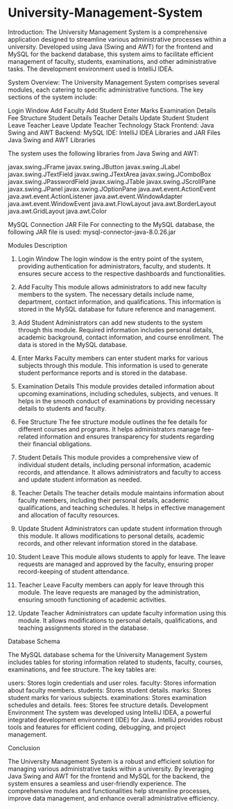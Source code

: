 # University-Management-System

Introduction:
The University Management System is a comprehensive application designed to streamline various administrative processes within a university. Developed using Java (Swing and AWT) for the frontend and MySQL for the backend database, this system aims to facilitate efficient management of faculty, students, examinations, and other administrative tasks. The development environment used is IntelliJ IDEA.

System Overview:
The University Management System comprises several modules, each catering to specific administrative functions. The key sections of the system include:

Login Window
Add Faculty
Add Student
Enter Marks
Examination Details
Fee Structure
Student Details
Teacher Details
Update Student
Student Leave
Teacher Leave
Update Teacher
Technology Stack
Frontend: Java Swing and AWT
Backend: MySQL
IDE: IntelliJ IDEA
Libraries and JAR Files
Java Swing and AWT Libraries

The system uses the following libraries from Java Swing and AWT:

javax.swing.JFrame
javax.swing.JButton
javax.swing.JLabel
javax.swing.JTextField
javax.swing.JTextArea
javax.swing.JComboBox
javax.swing.JPasswordField
javax.swing.JTable
javax.swing.JScrollPane
javax.swing.JPanel
javax.swing.JOptionPane
java.awt.event.ActionEvent
java.awt.event.ActionListener
java.awt.event.WindowAdapter
java.awt.event.WindowEvent
java.awt.FlowLayout
java.awt.BorderLayout
java.awt.GridLayout
java.awt.Color

MySQL Connection JAR File
For connecting to the MySQL database, the following JAR file is used:
mysql-connector-java-8.0.26.jar

Modules Description

1. Login Window
The login window is the entry point of the system, providing authentication for administrators, faculty, and students. It ensures secure access to the respective dashboards and functionalities.

2. Add Faculty
This module allows administrators to add new faculty members to the system. The necessary details include name, department, contact information, and qualifications. This information is stored in the MySQL database for future reference and management.

3. Add Student
Administrators can add new students to the system through this module. Required information includes personal details, academic background, contact information, and course enrollment. The data is stored in the MySQL database.

4. Enter Marks
Faculty members can enter student marks for various subjects through this module. This information is used to generate student performance reports and is stored in the database.

5. Examination Details
This module provides detailed information about upcoming examinations, including schedules, subjects, and venues. It helps in the smooth conduct of examinations by providing necessary details to students and faculty.

6. Fee Structure
The fee structure module outlines the fee details for different courses and programs. It helps administrators manage fee-related information and ensures transparency for students regarding their financial obligations.

7. Student Details
This module provides a comprehensive view of individual student details, including personal information, academic records, and attendance. It allows administrators and faculty to access and update student information as needed.

8. Teacher Details
The teacher details module maintains information about faculty members, including their personal details, academic qualifications, and teaching schedules. It helps in effective management and allocation of faculty resources.

9. Update Student
Administrators can update student information through this module. It allows modifications to personal details, academic records, and other relevant information stored in the database.

10. Student Leave
This module allows students to apply for leave. The leave requests are managed and approved by the faculty, ensuring proper record-keeping of student attendance.

11. Teacher Leave
Faculty members can apply for leave through this module. The leave requests are managed by the administration, ensuring smooth functioning of academic activities.

12. Update Teacher
Administrators can update faculty information using this module. It allows modifications to personal details, qualifications, and teaching assignments stored in the database.

Database Schema

The MySQL database schema for the University Management System includes tables for storing information related to students, faculty, courses, examinations, and fee structure. The key tables are:

users: Stores login credentials and user roles.
faculty: Stores information about faculty members.
students: Stores student details.
marks: Stores student marks for various subjects.
examinations: Stores examination schedules and details.
fees: Stores fee structure details.
Development Environment
The system was developed using IntelliJ IDEA, a powerful integrated development environment (IDE) for Java. IntelliJ provides robust tools and features for efficient coding, debugging, and project management.

Conclusion

The University Management System is a robust and efficient solution for managing various administrative tasks within a university. By leveraging Java Swing and AWT for the frontend and MySQL for the backend, the system ensures a seamless and user-friendly experience. The comprehensive modules and functionalities help streamline processes, improve data management, and enhance overall administrative efficiency.
